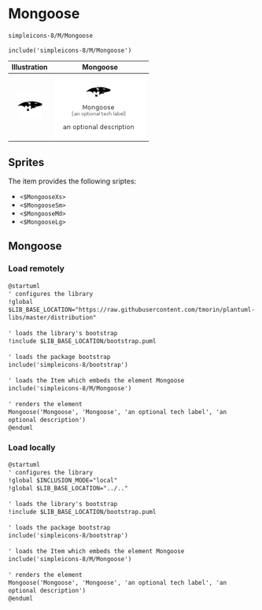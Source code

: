 # Mongoose


```text
simpleicons-8/M/Mongoose
```

```text
include('simpleicons-8/M/Mongoose')
```



| Illustration | Mongoose |
| :---: | :---: |
| ![illustration for Illustration](../../simpleicons-8/M/Mongoose.png) | ![illustration for Mongoose](../../simpleicons-8/M/Mongoose.Local.png) |



## Sprites
The item provides the following sriptes:

- `<$MongooseXs>`
- `<$MongooseSm>`
- `<$MongooseMd>`
- `<$MongooseLg>`





## Mongoose

### Load remotely
```plantuml
@startuml
' configures the library
!global $LIB_BASE_LOCATION="https://raw.githubusercontent.com/tmorin/plantuml-libs/master/distribution"

' loads the library's bootstrap
!include $LIB_BASE_LOCATION/bootstrap.puml

' loads the package bootstrap
include('simpleicons-8/bootstrap')

' loads the Item which embeds the element Mongoose
include('simpleicons-8/M/Mongoose')

' renders the element
Mongoose('Mongoose', 'Mongoose', 'an optional tech label', 'an optional description')
@enduml
```

### Load locally
```plantuml
@startuml
' configures the library
!global $INCLUSION_MODE="local"
!global $LIB_BASE_LOCATION="../.."

' loads the library's bootstrap
!include $LIB_BASE_LOCATION/bootstrap.puml

' loads the package bootstrap
include('simpleicons-8/bootstrap')

' loads the Item which embeds the element Mongoose
include('simpleicons-8/M/Mongoose')

' renders the element
Mongoose('Mongoose', 'Mongoose', 'an optional tech label', 'an optional description')
@enduml
```

